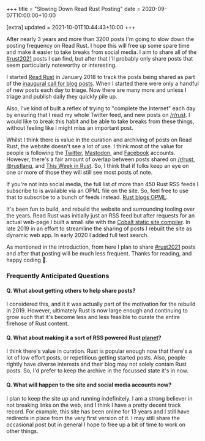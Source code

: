 +++
title = "Slowing Down Read Rust Posting"
date = 2020-09-07T10:00:00+10:00

[extra]
updated = 2021-10-01T10:44:43+10:00
+++

After nearly 3 years and more than 3200 posts I'm going to slow down the
posting frequency on Read Rust. I hope this will free up some spare time and
make it easier to take breaks from social media. I aim to share all of the
[#rust2021] posts I can find, but after that I'll probably only share posts
that seem particularly noteworthy or interesting.

<!-- more -->

I started [Read Rust] in January 2018 to track the posts being shared as part of
the [inaugural call for blog posts][inaugural-call]. When I started there were
only a handful of new posts each day to triage. Now there are many more and
unless I triage and publish daily they quickly pile up.

Also, I've kind of built a reflex of trying to "complete the Internet" each day
by ensuring that I read my whole Twitter feed, and new posts on [/r/rust]. I
would like to break this habit and be able to take breaks from these things,
without feeling like I might miss an important post.

Whilst I think there is value in the curation and archiving of posts on Read
Rust, the website doesn't see a lot of use. I think most of the value for
people is following the [Twitter], [Mastodon], and [Facebook] accounts.
However, there's a fair amount of overlap between posts shared on [/r/rust],
[@rustlang], and [This Week in Rust][twir]. So, I think that if folks keep an
eye on one or more of those they will still see most posts of note.

If you're not into social media, the full list of more than 450 Rust RSS feeds
I subscribe to is available via an OPML file on the site. So, feel free to use
that to subscribe to a bunch of feeds instead. [Rust blogs OPML][opml].

It's been fun to build, and rebuild the website and surrounding tooling over
the years. Read Rust was initially just an RSS feed but after requests for an
actual web-page I built a small site with the [Cobalt static site
compiler][cobalt]. In late 2019 in an effort to streamline the sharing of posts
I rebuilt the site as dynamic web app. In early 2020 I added full text search.

As mentioned in the introduction, from here I plan to share [#rust2021] posts and
after that posting will be much less frequent. Thanks for reading, and happy
coding 🦀.

### Frequently Anticipated Questions

#### Q. What about getting others to help share posts?

I considered this, and it it was actually part of the motivation for the
rebuild in 2019. However, ultimately Rust is now large enough and continuing to
grow such that it's become less and less feasible to curate the entire
firehose of Rust content.

#### Q. What about making it a sort of RSS powered Rust [planet]?

I think there's value in curation. Rust is popular enough now that there's a
lot of low effort posts, or repetitious getting started posts. Also, people
rightly have diverse interests and their blog may not solely contain Rust
posts. So, I'd prefer to keep the archive in the focussed state it's in now.

#### Q. What will happen to the site and social media accounts now?

I plan to keep the site up and running indefinitely. I am a strong believer in
not breaking links on the web, and I think I have a pretty decent track record.
For example, this site has been online for 13 years and I still have redirects
in place from the very first version of it. I may still share the occasional
post but in general I hope to free up a bit of time to work on other things.

[inaugural-call]: https://blog.rust-lang.org/2018/01/03/new-years-rust-a-call-for-community-blogposts.html
[#rust2021]: https://blog.rust-lang.org/2020/09/03/Planning-2021-Roadmap.html
[cobalt]: https://cobalt-org.github.io/
[Twitter]: https://twitter.com/read_rust
[Mastodon]: https://botsin.space/@readrust
[Facebook]: https://www.facebook.com/readrust/
[/r/rust]: https://www.reddit.com/r/rust/
[@rustlang]: https://twitter.com/rustlang
[libstriptags]: https://github.com/wezm/libstriptags
[feedfinder]: https://github.com/wezm/feedfinder
[feedbin-sharing]: https://feedbin.com/help/sharing-read-it-later-services/
[planet]: https://en.wikipedia.org/wiki/Planet_(software)
[opml]: https://readrust.net/rust-blogs.opml
[twir]: https://this-week-in-rust.org/
[Read Rust]: https://readrust.net/
